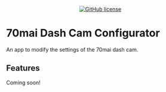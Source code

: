 <div align="center">

[![GitHub license](https://img.shields.io/badge/license-Apache%202-blue.svg?style=flat-square)](https://raw.githubusercontent.com/lewisbennett/mi-dash-cam-configurator-net/master/README.md)

</div>

# 70mai Dash Cam Configurator

An app to modify the settings of the 70mai dash cam.

## Features

Coming soon!
